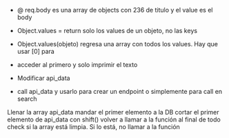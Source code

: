* @ req.body es una array de objects con 236 de titulo y el value es el body

* Object.values = return solo los values de un objeto, no las keys
* Object.values(objeto) regresa una array con todos los values. Hay que usar [0] para
- acceder al primero y solo imprimir el texto

- Modificar api_data
- call api_data y usarlo para crear un endpoint o simplemente para call en search


Llenar la array api_data
mandar el primer elemento a la DB
cortar el primer elemento de api_data con shift()
volver a llamar a la función al final de todo
check si la array está limpia. Si lo está, no llamar a la función